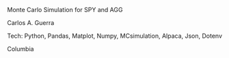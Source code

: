 Monte Carlo Simulation for SPY and AGG

Carlos A. Guerra

Tech: Python, Pandas, Matplot, Numpy, MCsimulation, Alpaca, Json, Dotenv

Columbia
